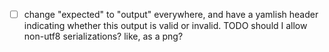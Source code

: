 
- [ ] change "expected" to "output" everywhere, and have a yamlish header indicating whether this output is valid or invalid. TODO should I allow non-utf8 serializations? like, as a png?
